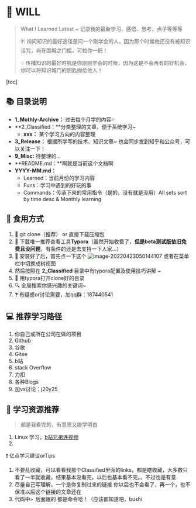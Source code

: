 # :memo: WILL

>  What I Learned Latest  ~  记录我的最新学习、感悟、思考、点子等等等
>
>  :question::grey_exclamation: 询问知识的最好途径是问一个刚学会的人，因为那个时候他还没有被知识诅咒，尚在围城之门槛，可拉你一把！
>	
>  :bulb: 传播知识的最好时机是你刚刚学会的时候，因为这是不会再有的好机会，你可以将知识城门的钥匙抛给他人！

[toc]

## :books: 目录说明

- **1_Mothly-Archive：** 过去每个月学的内容:sweat_drops:	
- **2_Classified：**分类整理的文章，便于系统学习~
  - **xxx：** 某个学习方向的内容整理
- **3_Release：** 根据所学写的技术、知识文章~ 也会同步发到知乎和公众号，可以关注一下！
- **9_Misc:** 待整理的...
- **README.md：**啊就是当前这个文档啊
- **YYYY-MM.md：** 
  - Learned：当前月份的学习内容
  - Funs：学习中遇到的好玩的事
  - Commands：传承下来的常用指令（是的，没有就是没用）All sets sort by time desc  &  Monthly learning




## :rice: 食用方式

1. :link: git clone（推荐） or  直接下载压缩包
2. :eyes: 下载唯一推荐查看工具**Typora**（虽然开始收费了，**但是beta测试版依旧免费且没问题**，有条件的还是去支持一下人家...）
3. :briefcase: 安装好了后，首先点一下这个 ![image-20220423050144107](https://gitee.com/vacrain/typora_img/raw/master/assets/imgs/2021/2022-04-23_05-01-44_image-20220423050144107.png) 或者在菜单栏中切换成树视图
4. 然后按照在 **2_Classified** 目录中有typora配置及使用技巧讲解 ~
5. :open_book: 用typora打开clone好的目录
6. :mag: 全局搜索你感兴趣的关键词~
7. :question: 有疑惑or讨论需要，加qq群：187440541



## :computer: 推荐学习路径

1. 你自己或所在公司在做的项目
1. Github
2. 谷歌
3. Gitee
4. b站
5. stack Overflow
6. 力扣
7. 各种Blogs
8. 加vx讨论：j20y25



## :link: 学习资源推荐

> 都是我看完的，有意思又能学明白

1. Linux 学习，[b站兄弟连视频](https://www.bilibili.com/video/BV1mW411i7Qf?p=105&spm_id_from=333.1007.top_right_bar_window_history.content.click) 
1. 



:exclamation: 亿点学习建议orTips

1. 不要乱收藏，可以看看我那个Classified里面的links，都是瞎收藏，大多数只看了一半就收藏，结果基本没看完，以后也基本看不完。。不过也是有意
2. 尽量自己写理解，一个是你复制过来的链接 你以后也不会看了，再一个，也不保准以后这个链接的文章还在
3. 代码中`> `后面跟的 都是命令哈！（应该都知道吧，bushi
